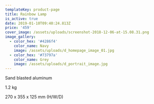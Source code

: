 ```yaml
---
templateKey: product-page
title: Rainbow Lamp
is_active: true
date: 2019-01-10T09:40:24.813Z
price: '459'
cover_image: /assets/uploads/screenshot-2018-12-06-at-15.08.31.png
image_gallery:
  - color_hex: '#4286f4'
    color_name: Navy
    image: /assets/uploads/d_homepage_image_01.jpg
  - color_hex: '#73797a'
    color_name: Grey
    image: /assets/uploads/d_portrait_image.jpg
---
```

Sand blasted aluminum

1.2 kg

270 x 355 x 125 mm (H/W/D)
